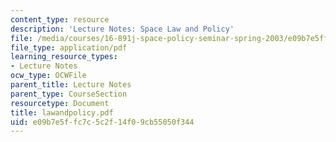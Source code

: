 ```yaml
---
content_type: resource
description: 'Lecture Notes: Space Law and Policy'
file: /media/courses/16-891j-space-policy-seminar-spring-2003/e09b7e5ffc7c5c2f14f09cb55050f344_lawandpolicy.pdf
file_type: application/pdf
learning_resource_types:
- Lecture Notes
ocw_type: OCWFile
parent_title: Lecture Notes
parent_type: CourseSection
resourcetype: Document
title: lawandpolicy.pdf
uid: e09b7e5f-fc7c-5c2f-14f0-9cb55050f344
---
```

